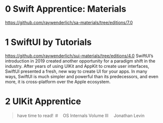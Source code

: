 
# 0 Swift Apprentice: Materials
https://github.com/raywenderlich/sa-materials/tree/editions/7.0

# 1 SwiftUI by Tutorials 
https://github.com/raywenderlich/sui-materials/tree/editions/4.0
SwiftUI’s introduction in 2019 created another opportunity for a paradigm shift in the industry. After years of using UIKit and AppKit to create user interfaces, SwiftUI presented a fresh, new way to create UI for your apps. In many ways, SwiftUI is much simpler and powerful than its predecessors, and even more, it is cross-platform over the Apple ecosystem.

# 2 UIKit Apprentice


>have time to read!
＃　OS Internals Volume III　
Jonathan Levin
